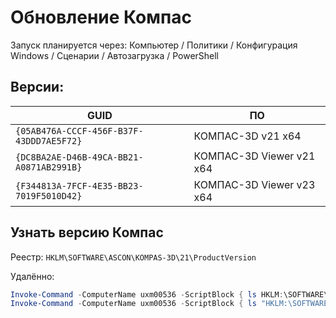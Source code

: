 # Обновление Компас

Запуск планируется через:
Компьютер / Политики / Конфигурация Windows / Сценарии / Автозагрузка / PowerShell

## Версии:

 GUID | ПО
---|---
`{05AB476A-CCCF-456F-B37F-43DDD7AE5F72}` | КОМПАС-3D v21 x64
`{DC8BA2AE-D46B-49CA-BB21-A0871AB2991B}` | КОМПАС-3D Viewer v21 x64
`{F344813A-7FCF-4E35-BB23-7019F5010D42}` | КОМПАС-3D Viewer v23 x64

## Узнать версию Компас

Реестр: `HKLM\SOFTWARE\ASCON\KOMPAS-3D\21\ProductVersion`

Удалённо:
```powershell
Invoke-Command -ComputerName uxm00536 -ScriptBlock { ls HKLM:\SOFTWARE\ASCON\KOMPAS-3D }
Invoke-Command -ComputerName uxm00536 -ScriptBlock { ls "HKLM:\SOFTWARE\ASCON\KOMPAS-3D Viewer" }
```
